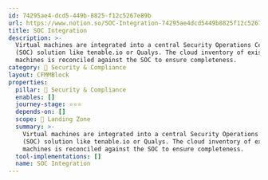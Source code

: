 ```yaml
---
id: 74295ae4-dcd5-449b-8825-f12c5267e89b
url: https://www.notion.so/SOC-Integration-74295ae4dcd5449b8825f12c5267e89b
title: SOC Integration
description: >-
  Virtual machines are integrated into a central Security Operations Center
  (SOC) solution like tenable.io or Qualys. The cloud inventory of existing
  machines is reconciled against the SOC to ensure completeness.
category: 🔖 Security & Compliance
layout: CFMMBlock
properties:
  pillar: 🔖 Security & Compliance
  enables: []
  journey-stage: ⭐️⭐️⭐️
  depends-on: []
  scope: 🛬 Landing Zone
  summary: >-
    Virtual machines are integrated into a central Security Operations Center
    (SOC) solution like tenable.io or Qualys. The cloud inventory of existing
    machines is reconciled against the SOC to ensure completeness.
  tool-implementations: []
  name: SOC Integration
---
```




